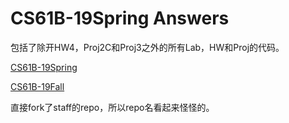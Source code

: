 # CS61B-19Spring Answers

包括了除开HW4，Proj2C和Proj3之外的所有Lab，HW和Proj的代码。

[CS61B-19Spring](https://sp19.datastructur.es/)

[CS61B-19Fall](https://inst.eecs.berkeley.edu/~cs61b/fa19/)

直接fork了staff的repo，所以repo名看起来怪怪的。
